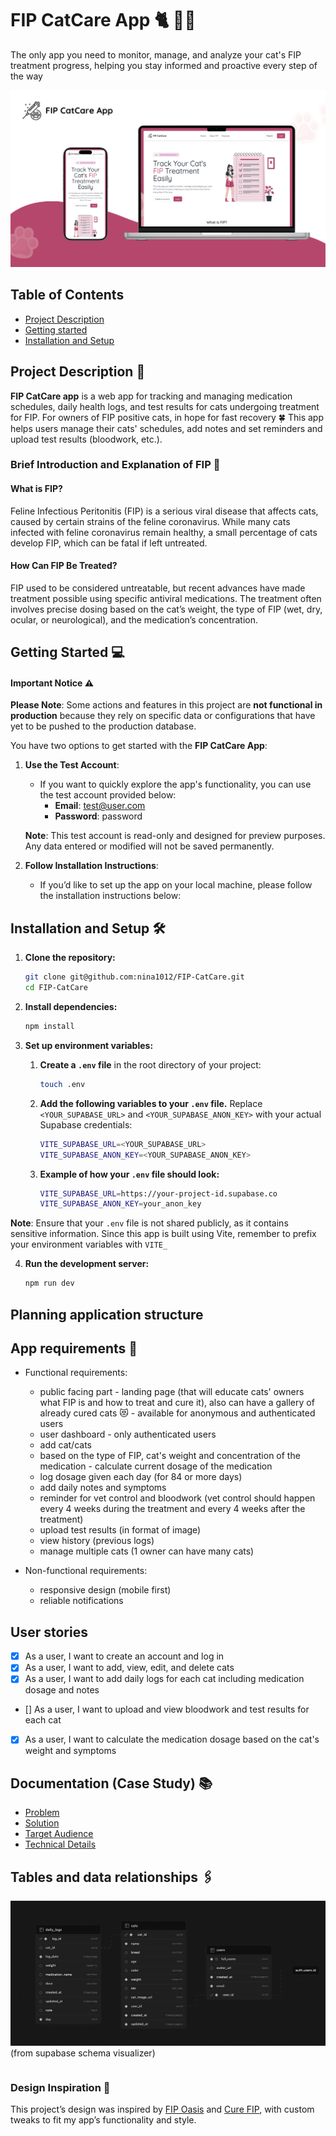 ---
---

# FIP CatCare App 🐈 💉💊

The only app you need to monitor, manage, and analyze your cat's FIP treatment progress, helping you stay informed and proactive every step of the way

![Application overview image](./public/screenshots/FIP-CatCare.png)

## Table of Contents

- [Project Description](#project-description)
- [Getting started](#getting-started)
- [Installation and Setup](#installation-and-setup)

## Project Description 📖

**FIP CatCare app** is a web app for tracking and managing medication schedules, daily health logs, and test results for cats undergoing treatment for FIP. For owners of FIP positive cats, in hope for fast recovery 🍀
This app helps users manage their cats' schedules, add notes and set reminders and upload test results (bloodwork, etc.).

### Brief Introduction and Explanation of FIP 🦠

#### What is FIP?

Feline Infectious Peritonitis (FIP) is a serious viral disease that affects cats, caused by certain strains of the feline coronavirus. While many cats infected with feline coronavirus remain healthy, a small percentage of cats develop FIP, which can be fatal if left untreated.

#### How Can FIP Be Treated?

FIP used to be considered untreatable, but recent advances have made treatment possible using specific antiviral medications. The treatment often involves precise dosing based on the cat’s weight, the type of FIP (wet, dry, ocular, or neurological), and the medication’s concentration.

## Getting Started 💻

#### Important Notice ⚠️

**Please Note**: Some actions and features in this project are **not functional in production** because they rely on specific data or configurations that have yet to be pushed to the production database.

You have two options to get started with the **FIP CatCare App**:

1. **Use the Test Account**:

   - If you want to quickly explore the app's functionality, you can use the test account provided below:
     - **Email**: test@user.com
     - **Password**: password

   **Note**: This test account is read-only and designed for preview purposes. Any data entered or modified will not be saved permanently.

2. **Follow Installation Instructions**:
   - If you’d like to set up the app on your local machine, please follow the installation instructions below:

## Installation and Setup 🛠️

1. **Clone the repository:**

   ```bash
   git clone git@github.com:nina1012/FIP-CatCare.git
   cd FIP-CatCare
   ```

2. **Install dependencies:**

   ```bash
   npm install
   ```

3. **Set up environment variables:**

   1. **Create a `.env` file** in the root directory of your project:

      ```bash
      touch .env
      ```

   2. **Add the following variables to your `.env` file.** Replace `<YOUR_SUPABASE_URL>` and `<YOUR_SUPABASE_ANON_KEY>` with your actual Supabase credentials:

      ```bash
      VITE_SUPABASE_URL=<YOUR_SUPABASE_URL>
      VITE_SUPABASE_ANON_KEY=<YOUR_SUPABASE_ANON_KEY>
      ```

   3. **Example of how your `.env` file should look:**

      ```bash
      VITE_SUPABASE_URL=https://your-project-id.supabase.co
      VITE_SUPABASE_ANON_KEY=your_anon_key
      ```

**Note**: Ensure that your `.env` file is not shared publicly, as it contains sensitive information. Since this app is built using Vite, remember to prefix your environment variables with `VITE_`

4. **Run the development server:**

   ```bash
   npm run dev
   ```

## Planning application structure

## App requirements 📎

- Functional requirements:

  - public facing part - landing page (that will educate cats' owners what FIP is and how to treat and cure it), also can have a gallery of already cured cats 😻 - available for anonymous and authenticated users
  - user dashboard - only authenticated users
  - add cat/cats
  - based on the type of FIP, cat's weight and concentration of the medication - calculate current dosage of the medication
  - log dosage given each day (for 84 or more days)
  - add daily notes and symptoms
  - reminder for vet control and bloodwork (vet control should happen every 4 weeks during the treatment and every 4 weeks after the treatment)
  - upload test results (in format of image)
  - view history (previous logs)
  - manage multiple cats (1 owner can have many cats)

- Non-functional requirements:
  - responsive design (mobile first)
  - reliable notifications

## User stories

- [x] As a user, I want to create an account and log in
- [x] As a user, I want to add, view, edit, and delete cats
- [x] As a user, I want to add daily logs for each cat including medication dosage and notes
- [] As a user, I want to upload and view bloodwork and test results for each cat
- [x] As a user, I want to calculate the medication dosage based on the cat's weight and symptoms

## Documentation (Case Study) 📚

- [Problem](./docs/Problem.md)
- [Solution](./docs/Solution.md)
- [Target Audience](./docs/Audience.md)
- [Technical Details](./docs/TechStack.md)

## Tables and data relationships 🖇️

![Supabase schema visualizer](./public/screenshots/FIP-CatCare-DB.png) (from supabase schema visualizer)

```

```

### Design Inspiration 🎨

This project’s design was inspired by [FIP Oasis](https://fipoasis.com) and [Cure FIP](https://www.curefip.com/), with custom tweaks to fit my app’s functionality and style.

